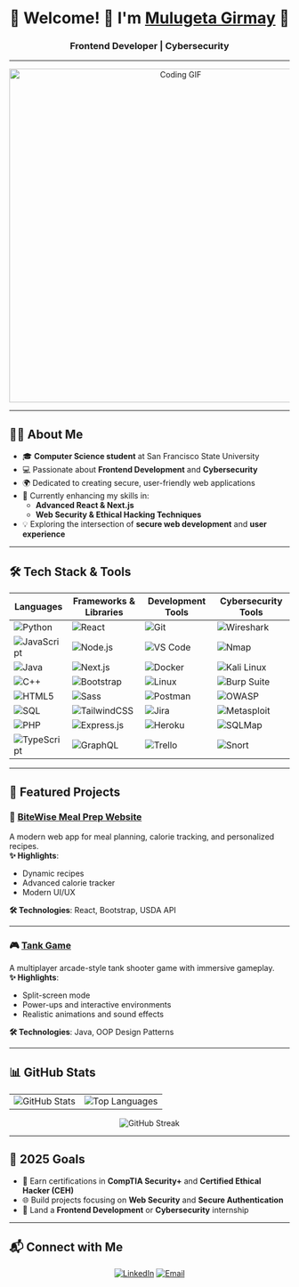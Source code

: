 <h1 align="center">🌟 Welcome! 👋 I'm <a href="https://www.linkedin.com/in/mulugeta-girmay-abb016221/" target="_blank">Mulugeta Girmay</a> 🌟</h1>
<h3 align="center">Frontend Developer | Cybersecurity</h3>

---

<div align="center">
  <img src="https://media.giphy.com/media/L1R1tvI9svkIWwpVYr/giphy.gif" width="600" alt="Coding GIF">
</div>

---

## 👨‍💻 About Me
- 🎓 **Computer Science student** at San Francisco State University  
- 💻 Passionate about **Frontend Development** and **Cybersecurity**  
- 🌍 Dedicated to creating secure, user-friendly web applications  
- 🌱 Currently enhancing my skills in:
  - **Advanced React & Next.js**
  - **Web Security & Ethical Hacking Techniques**  
- 💡 Exploring the intersection of **secure web development** and **user experience**  

---

## 🛠️ Tech Stack & Tools
<div align="center">

| **Languages**         | **Frameworks & Libraries** | **Development Tools** | **Cybersecurity Tools** |
|------------------------|----------------------------|------------------------|--------------------------|
| ![Python](https://img.shields.io/badge/Python-3776AB?style=for-the-badge&logo=python&logoColor=white) | ![React](https://img.shields.io/badge/React-61DAFB?style=for-the-badge&logo=react&logoColor=black) | ![Git](https://img.shields.io/badge/Git-F05032?style=for-the-badge&logo=git&logoColor=white) | ![Wireshark](https://img.shields.io/badge/Wireshark-1679A7?style=for-the-badge&logo=wireshark&logoColor=white) |
| ![JavaScript](https://img.shields.io/badge/Javascript-F7DF1E?style=for-the-badge&logo=javascript&logoColor=black) | ![Node.js](https://img.shields.io/badge/Node.js-339933?style=for-the-badge&logo=nodedotjs&logoColor=white) | ![VS Code](https://img.shields.io/badge/VS%20Code-007ACC?style=for-the-badge&logo=visual-studio-code&logoColor=white) | ![Nmap](https://img.shields.io/badge/Nmap-5A5A5A?style=for-the-badge&logo=nmap&logoColor=white) |
| ![Java](https://img.shields.io/badge/Java-007396?style=for-the-badge&logo=java&logoColor=white) | ![Next.js](https://img.shields.io/badge/Next.js-000000?style=for-the-badge&logo=nextdotjs&logoColor=white) | ![Docker](https://img.shields.io/badge/Docker-2496ED?style=for-the-badge&logo=docker&logoColor=white) | ![Kali Linux](https://img.shields.io/badge/Kali%20Linux-557C94?style=for-the-badge&logo=linux&logoColor=white) |
| ![C++](https://img.shields.io/badge/C++-00599C?style=for-the-badge&logo=cplusplus&logoColor=white) | ![Bootstrap](https://img.shields.io/badge/Bootstrap-563D7C?style=for-the-badge&logo=bootstrap&logoColor=white) | ![Linux](https://img.shields.io/badge/Linux-FCC624?style=for-the-badge&logo=linux&logoColor=black) | ![Burp Suite](https://img.shields.io/badge/Burp%20Suite-FF5733?style=for-the-badge&logo=burpsuite&logoColor=white) |
| ![HTML5](https://img.shields.io/badge/HTML5-E34F26?style=for-the-badge&logo=html5&logoColor=white) | ![Sass](https://img.shields.io/badge/Sass-CC6699?style=for-the-badge&logo=sass&logoColor=white) | ![Postman](https://img.shields.io/badge/Postman-FF6C37?style=for-the-badge&logo=postman&logoColor=white) | ![OWASP](https://img.shields.io/badge/OWASP-000000?style=for-the-badge&logo=owasp&logoColor=white) |
| ![SQL](https://img.shields.io/badge/SQL-336791?style=for-the-badge&logo=postgresql&logoColor=white) | ![TailwindCSS](https://img.shields.io/badge/Tailwind_CSS-06B6D4?style=for-the-badge&logo=tailwind-css&logoColor=white) | ![Jira](https://img.shields.io/badge/Jira-0052CC?style=for-the-badge&logo=jira&logoColor=white) | ![Metasploit](https://img.shields.io/badge/Metasploit-346A9C?style=for-the-badge&logo=metasploit&logoColor=white) |
| ![PHP](https://img.shields.io/badge/PHP-777BB4?style=for-the-badge&logo=php&logoColor=white) | ![Express.js](https://img.shields.io/badge/Express.js-000000?style=for-the-badge&logo=express&logoColor=white) | ![Heroku](https://img.shields.io/badge/Heroku-430098?style=for-the-badge&logo=heroku&logoColor=white) | ![SQLMap](https://img.shields.io/badge/SQLMap-F7DF1E?style=for-the-badge&logo=sql&logoColor=black) |
| ![TypeScript](https://img.shields.io/badge/TypeScript-007ACC?style=for-the-badge&logo=typescript&logoColor=white) | ![GraphQL](https://img.shields.io/badge/GraphQL-E10098?style=for-the-badge&logo=graphql&logoColor=white) | ![Trello](https://img.shields.io/badge/Trello-0079BF?style=for-the-badge&logo=trello&logoColor=white) | ![Snort](https://img.shields.io/badge/Snort-800020?style=for-the-badge&logo=snort&logoColor=white) |

</div>

---



## 🌟 Featured Projects
### 🥗 [BiteWise Meal Prep Website](https://github.com/Mulugeta70/BiteWise-Meal-Prep-Website)  
A modern web app for meal planning, calorie tracking, and personalized recipes.  
**✨ Highlights**:  
- Dynamic recipes  
- Advanced calorie tracker  
- Modern UI/UX  

**🛠️ Technologies**: React, Bootstrap, USDA API

---

### 🎮 [Tank Game](https://github.com/username/tank-game)  
A multiplayer arcade-style tank shooter game with immersive gameplay.  
**✨ Highlights**:  
- Split-screen mode  
- Power-ups and interactive environments  
- Realistic animations and sound effects  

**🛠️ Technologies**: Java, OOP Design Patterns

---

## 📊 GitHub Stats
<div align="center">

<table>
  <tr>
    <td>
      <img src="https://github-readme-stats.vercel.app/api?username=mulugeta70&show_icons=true&theme=radical" alt="GitHub Stats" />
    </td>
    <td>
      <img src="https://github-readme-stats.vercel.app/api/top-langs/?username=mulugeta70&layout=compact&theme=radical" alt="Top Languages" />
    </td>
  </tr>
</table>

<img src="https://github-readme-streak-stats.herokuapp.com/?user=mulugeta70&theme=radical&hide_border=true" alt="GitHub Streak" />

</div>

---

## 🎯 2025 Goals
- 📜 Earn certifications in **CompTIA Security+** and **Certified Ethical Hacker (CEH)**  
- 🌐 Build projects focusing on **Web Security** and **Secure Authentication**  
- 💼 Land a **Frontend Development** or **Cybersecurity** internship  

---

## 📬 Connect with Me
<div align="center">
  <a href="https://www.linkedin.com/in/mulugeta-girmay-abb016221/" target="_blank"><img src="https://img.shields.io/badge/LinkedIn-0077B5?style=for-the-badge&logo=linkedin&logoColor=white" alt="LinkedIn"></a>
  <a href="mailto:mulugetaweldekiros70@gmail.com"><img src="https://img.shields.io/badge/Email-D14836?style=for-the-badge&logo=gmail&logoColor=white" alt="Email"></a>
</div>
